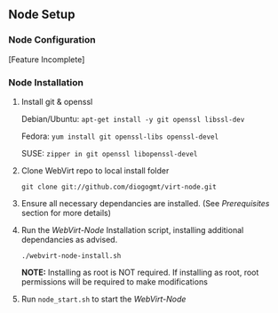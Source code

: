 ## Node Setup ##

### Node Configuration ###

\[Feature Incomplete\]

### Node Installation ###

1.  Install git & openssl

    Debian/Ubuntu: `apt-get install -y git openssl libssl-dev`

    Fedora:        `yum install git openssl-libs openssl-devel`
    
    SUSE:          `zipper in git openssl libopenssl-devel`

2.  Clone WebVirt repo to local install folder

    `git clone git://github.com/diogogmt/virt-node.git`

3.  Ensure all necessary dependancies are installed.  (See *Prerequisites* section for more details)

4.  Run the *WebVirt-Node* Installation script, installing additional dependancies as advised.

    `./webvirt-node-install.sh`

    **NOTE:** Installing as root is NOT required. If installing as root, root permissions will be required to make modifications

5.  Run `node_start.sh` to start the *WebVirt-Node*